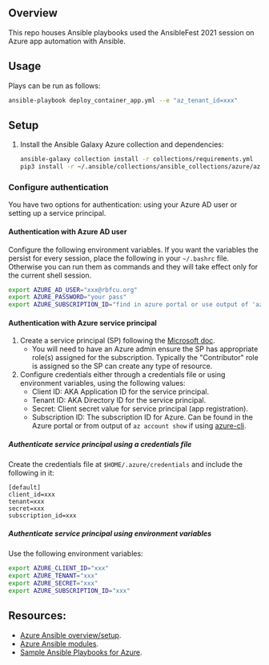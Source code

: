 ## Overview

This repo houses Ansible playbooks used the AnsibleFest 2021 session on Azure app automation with Ansible.

## Usage

Plays can be run as follows:
```bash
ansible-playbook deploy_container_app.yml --e "az_tenant_id=xxx"
```

## Setup

1. Install the Ansible Galaxy Azure collection and dependencies:
	```bash
	ansible-galaxy collection install -r collections/requirements.yml
	pip3 install -r ~/.ansible/collections/ansible_collections/azure/azcollection/requirements-azure.txt
	```

### Configure authentication

You have two options for authentication: using your Azure AD user or setting up a service principal.

#### Authentication with Azure AD user

Configure the following environment variables. If you want the variables the persist for every session, place the following in your `~/.bashrc` file. Otherwise you can run them as commands and they will take effect only for the current shell session.
```bash
export AZURE_AD_USER="xxx@rbfcu.org"
export AZURE_PASSWORD="your pass"
export AZURE_SUBSCRIPTION_ID="find in azure portal or use output of 'az account show' to find id"
```

#### Authentication with Azure service principal

1. Create a service principal (SP) following the [Microsoft doc](https://docs.microsoft.com/en-us/azure/active-directory/develop/howto-create-service-principal-portal).
	- You will need to have an Azure admin ensure the SP has appropriate role(s) assigned for the subscription. Typically the "Contributor" role is assigned so the SP can create any type of resource.
1. Configure credentials either through a credentials file or using environment variables, using the following values:
	- Client ID: AKA Application ID for the service principal.
	- Tenant ID: AKA Directory ID for the service principal.
	- Secret: Client secret value for service principal (app registration).
	- Subscription ID: The subscription ID for Azure. Can be found in the Azure portal or from output of `az account show` if using [azure-cli](https://docs.microsoft.com/en-us/cli/azure/install-azure-cli).

##### Authenticate service principal using a credentials file

Create the credentials file at `$HOME/.azure/credentials` and include the following in it:
```
[default]
client_id=xxx
tenant=xxx
secret=xxx
subscription_id=xxx
```

##### Authenticate service principal using environment variables

Use the following environment variables:
```bash
export AZURE_CLIENT_ID="xxx"
export AZURE_TENANT="xxx"
export AZURE_SECRET="xxx"
export AZURE_SUBSCRIPTION_ID="xxx"
```

## Resources:
* [Azure Ansible overview/setup](https://docs.ansible.com/ansible/latest/scenario_guides/guide_azure.html).
* [Azure Ansible modules](https://docs.ansible.com/ansible/2.9/modules/list_of_cloud_modules.html#azure).
* [Sample Ansible Playbooks for Azure](https://github.com/Azure-Samples/ansible-playbooks).
